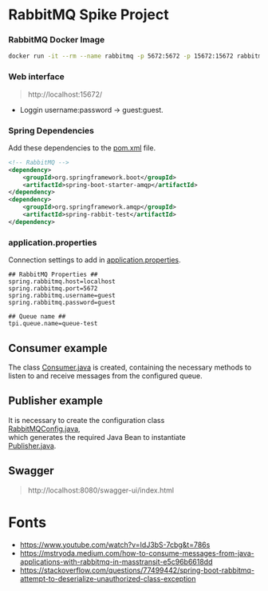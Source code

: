 # RabbitMQ Spike Project

### RabbitMQ Docker Image
``` bash
docker run -it --rm --name rabbitmq -p 5672:5672 -p 15672:15672 rabbitmq:3.13-management
```
### Web interface

>http://localhost:15672/

- Loggin username:password -> guest:guest.

### Spring Dependencies

Add these dependencies to the [pom.xml](pom.xml) file.

``` xml
<!-- RabbitMQ -->
<dependency>
    <groupId>org.springframework.boot</groupId>
    <artifactId>spring-boot-starter-amqp</artifactId>
</dependency>
<dependency>
    <groupId>org.springframework.amqp</groupId>
    <artifactId>spring-rabbit-test</artifactId>
</dependency>
```

### application.properties

Connection settings to add in [application.properties](/src/main/resources/application.properties).

```
## RabbitMQ Properties ##
spring.rabbitmq.host=localhost
spring.rabbitmq.port=5672
spring.rabbitmq.username=guest
spring.rabbitmq.password=guest

## Queue name ##
tpi.queue.name=queue-test
```

## Consumer example

The class [Consumer.java](src/main/java/ar/edu/utn/frc/tup/lc/iv/rabbitmq/consumer/Consumer.java) is created,
containing the necessary methods to listen to and receive messages from the configured queue.

## Publisher example

It is necessary to create the configuration class  
[RabbitMQConfig.java](src/main/java/ar/edu/utn/frc/tup/lc/iv/configs/RabbitMQConfig.java),  
which generates the required Java Bean to instantiate  
[Publisher.java](src/main/java/ar/edu/utn/frc/tup/lc/iv/rabbitmq/publisher/Publisher.java).

## Swagger

> http://localhost:8080/swagger-ui/index.html

# Fonts

- https://www.youtube.com/watch?v=IdJ3bS-7cbg&t=786s
- https://mstryoda.medium.com/how-to-consume-messages-from-java-applications-with-rabbitmq-in-masstransit-e5c96b6618dd
- https://stackoverflow.com/questions/77499442/spring-boot-rabbitmq-attempt-to-deserialize-unauthorized-class-exception